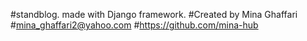 #standblog. made with Django framework.
#Created by Mina Ghaffari
#mina_ghaffari2@yahoo.com
#https://github.com/mina-hub
 